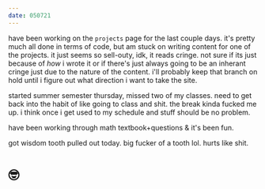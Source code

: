 ```yaml
---
date: 050721
---
```


have been working on the `projects` page for the last couple days. it's pretty much all done in terms of code, but am stuck on writing content for one of the projects. it just seems so sell-outy, idk, it reads cringe. not sure if its just because of *how* i wrote it or if there's just always going to be an inherant cringe just due to the nature of the content. i'll probably keep that branch on hold until i figure out what direction i want to take the site.

started summer semester thursday, missed two of my classes. need to get back into the habit of like going to class and shit. the break kinda fucked me up. i think once i get used to my schedule and stuff should be no problem. 

have been working through math textbook+questions & it's been fun. 

got wisdom tooth pulled out today. big fucker of a tooth lol. hurts like shit.

# 🤓